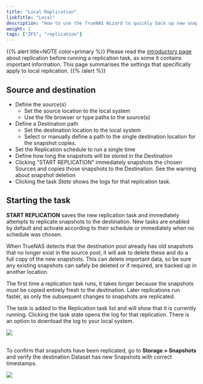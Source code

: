 ```yaml
---
title: "Local Replication"
linkTitle: "Local"
description: "How to use the TrueNAS Wizard to quickly back up new snapshots to another location on the local system."
weight: 1
tags: ["ZFS", "replication"]
---
```


{{% alert title=NOTE color=primary %}}
Please read the [introductory page](/hub/tasks/scheduled/replication) about replication before running a replication task, as some it contains important information.  This page summarises the settings that specifically apply to local replication.
{{% /alert %}}

## Source and destination

  * Define the source(s)
    * Set the source location to the local system
    * Use the file browser or type paths to the source(s)
  * Define a Destination path
    * Set the destination location to the local system
  	* Select or manually define a path to the single destination location for the snapshot copies.
  * Set the Replication schedule to run a single time
  * Define how long the snapshots will be stored in the Destination
  * Clicking "START REPLICATION" immediately snapshots the chosen Sources and copies those snapshots to the Destination. See the warning about snapshot deletion
* Clicking the task *State* shows the logs for that replication task.

## Starting the task

**START REPLICATION** saves the new replication task and immediately attempts to replicate snapshots to the destination.
New tasks are enabled by default and activate according to their schedule or immediately when no schedule was chosen.

When TrueNAS detects that the destination pool already has old snapshots that no longer exist in the source pool, it will ask to delete these and do a full copy of the new snapshots. This can delete important data, so be sure any existing snapshots can safely be deleted or if required, are backed up in another location.

The first time a replication task runs, it takes longer because the snapshots must be copied entirely fresh to the destination.
Later replications run faster, as only the subsequent changes to snapshots are replicated.

The task is added to the Replication task list and will show that it is currently running.
Clicking the task state opens the log for that replication. There is an option to download the log to your local system.

<img src="/images/TasksReplicationTasksLocalLogs.png">
<br><br>

To confirm that snapshots have been replicated, go to **Storage > Snapshots** and verify the destination Dataset has new Snapshots with correct timestamps.

<img src="/images/TasksReplicationTasksLocalSnapshots.png">
